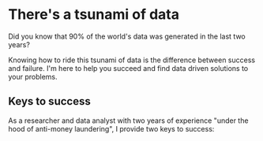 # There's a tsunami of data

Did you know that 90% of the world's data was generated in the last two years?

Knowing how to ride this tsunami of data is the difference between success and failure.
I'm here to help you succeed and find data driven solutions to your problems. 


## Keys to success

As a researcher and data analyst with two years of experience "under the hood of anti-money laundering", I provide two keys to success: